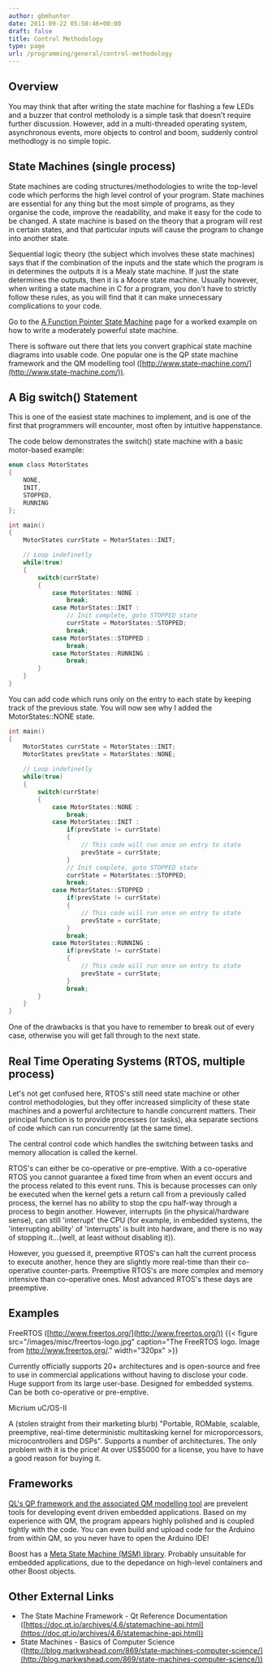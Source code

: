 ```yaml
---
author: gbmhunter
date: 2011-09-22 05:58:46+00:00
draft: false
title: Control Methodology
type: page
url: /programming/general/control-methodology
---
```


## Overview

You may think that after writing the state machine for flashing a few LEDs and a buzzer that control metholody is a simple task that doesn't require further discussion. However, add in a multi-threaded operating system, asynchronous events, more objects to control and boom, suddenly control methodlogy is no simple topic.

## State Machines (single process)

State machines are coding structures/methodologies to write the top-level code which performs the high level control of your program. State machines are essential for any thing but the most simple of programs, as they organise the code, improve the readability, and make it easy for the code to be changed. A state machine is based on the theory that a program will rest in certain states, and that particular inputs will cause the program to change into another state.


Sequential logic theory (the subject which involves these state machines) says that if the combination of the inputs and the state which the program is in determines the outputs it is a Mealy state machine. If just the state determines the outputs, then it is a Moore state machine. Usually however, when writing a state machine in C for a program, you don't have to strictly follow these rules, as you will find that it can make unnecessary complications to your code.

Go to the [A Function Pointer State Machine](/programming/c-programming/control-methodology/a-function-pointer-based-state-machine) page for a worked example on how to write a moderately powerful state machine.

There is software out there that lets you convert graphical state machine diagrams into usable code. One popular one is the QP state machine framework and the QM modelling tool ([http://www.state-machine.com/](http://www.state-machine.com/)).

## A Big switch() Statement

This is one of the easiest state machines to implement, and is one of the first that programmers will encounter, most often by intuitive happenstance.

The code below demonstrates the switch() state machine with a basic motor-based example:

```c
enum class MotorStates
{
    NONE,
    INIT,
    STOPPED,
    RUNNING
};

int main()
{
    MotorStates currState = MotorStates::INIT;

    // Loop indefinetly
    while(true)
    {
        switch(currState)
        {
            case MotorStates::NONE :
                break;
            case MotorStates::INIT :
                // Init complete, goto STOPPED state
                currState = MotorStates::STOPPED;
                break;
            case MotorStates::STOPPED :
                break;
            case MotorStates::RUNNING :
                break;
        }
    }
}
```

You can add code which runs only on the entry to each state by keeping track of the previous state. You will now see why I added the MotorStates::NONE state.

```c    
int main()
{
    MotorStates currState = MotorStates::INIT;
    MotorStates prevState = MotorStates::NONE;
    
    // Loop indefinetly
    while(true)
    {
        switch(currState)
        {
            case MotorStates::NONE :
                break;
            case MotorStates::INIT :
                if(prevState != currState)
                {
                    // This code will run once on entry to state
                    prevState = currState;
                }
                // Init complete, goto STOPPED state
                currState = MotorStates::STOPPED;
                break;
            case MotorStates::STOPPED :
                if(prevState != currState)
                {
                    // This code will run once on entry to state
                    prevState = currState;
                }
                break;
            case MotorStates::RUNNING :
                if(prevState != currState)
                {
                    // This code will run once on entry to state
                    prevState = currState;
                }
                break;
        }
    }
}
```

One of the drawbacks is that you have to remember to break out of every case, otherwise you will get fall through to the next state.

## Real Time Operating Systems (RTOS, multiple process)

Let's not get confused here, RTOS's still need state machine or other control methodologies, but they offer increased simplicity of these state machines and a powerful architecture to handle concurrent matters. Their principal function is to provide processes (or tasks), aka separate sections of code which can run concurrently (at the same time).

The central control code which handles the switching between tasks and memory allocation is called the kernel.

RTOS's can either be co-operative or pre-emptive. With a co-operative RTOS you cannot guarantee a fixed time from when an event occurs and the process related to this event runs. This is because processes can only be executed when the kernel gets a return call from a previously called process, the kernel has no ability to stop the cpu half-way through a process to begin another. However, interrupts (in the physical/hardware sense), can still 'interrupt' the CPU (for example, in embedded systems, the 'interrupting ability' of 'interrupts' is built into hardware, and there is no way of stopping it...(well, at least without disabling it)).

However, you guessed it, preemptive RTOS's can halt the current process to execute another, hence they are slightly more real-time than their co-operative counter-parts. Preemptive RTOS's are more complex and memory intensive than co-operative ones. Most advanced RTOS's these days are preemptive.

## Examples

FreeRTOS ([http://www.freertos.org/](http://www.freertos.org/)) {{< figure src="/images/misc/freertos-logo.jpg" caption="The FreeRTOS logo. Image from http://www.freertos.org/."  width="320px" >}}


Currently officially supports 20+ architectures and is open-source and free to use in commercial applications without having to disclose your code. Huge support from its large user-base. Designed for embedded systems. Can be both co-operative or pre-emptive.

Micrium uC/OS-II

A (stolen straight from their marketing blurb) "Portable, ROMable, scalable, preemptive, real-time deterministic multitasking kernel for microporcessors, microcontrollers and DSPs". Supports a number of architectures. The only problem with it is the price! At over US$5000 for a license, you have to have a good reason for buying it.

## Frameworks

[QL's QP framework and the associated QM modelling tool](http://www.state-machine.com/) are prevelent tools for developing event driven embedded applications. Based on my experience with QM, the program appears highly polished and is coupled tightly with the code. You can even build and upload code for the Arduino from within QM, so you never have to open the Arduino IDE!

Boost has a [Meta State Machine (MSM) library](http://www.boost.org/doc/libs/1_55_0/libs/msm/doc/HTML/index.html). Probably unsuitable for embedded applications, due to the depedance on high-level containers and other Boost objects.

## Other External Links

* The State Machine Framework - Qt Reference Documentation ([https://doc.qt.io/archives/4.6/statemachine-api.html](https://doc.qt.io/archives/4.6/statemachine-api.html))
* State Machines - Basics of Computer Science ([http://blog.markwshead.com/869/state-machines-computer-science/](http://blog.markwshead.com/869/state-machines-computer-science/))

